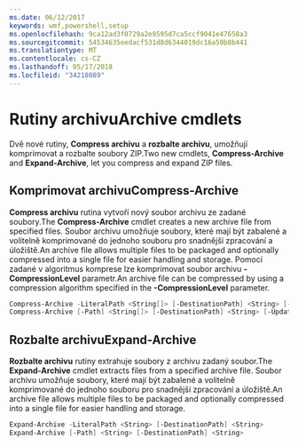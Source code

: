 ```yaml
---
ms.date: 06/12/2017
keywords: wmf,powershell,setup
ms.openlocfilehash: 9ca12ad3f0729a2e9595d7ca5ccf9041e47658a3
ms.sourcegitcommit: 54534635eedacf531d8d6344019dc16a50b8b441
ms.translationtype: MT
ms.contentlocale: cs-CZ
ms.lasthandoff: 05/17/2018
ms.locfileid: "34218089"
---
```

# <a name="archive-cmdlets"></a><span data-ttu-id="ccb1e-102">Rutiny archivu</span><span class="sxs-lookup"><span data-stu-id="ccb1e-102">Archive cmdlets</span></span>

<span data-ttu-id="ccb1e-103">Dvě nové rutiny, **Compress archivu** a **rozbalte archivu**, umožňují komprimovat a rozbalte soubory ZIP.</span><span class="sxs-lookup"><span data-stu-id="ccb1e-103">Two new cmdlets, **Compress-Archive** and **Expand-Archive**, let you compress and expand ZIP files.</span></span>

## <a name="compress-archive"></a><span data-ttu-id="ccb1e-104">Komprimovat archivu</span><span class="sxs-lookup"><span data-stu-id="ccb1e-104">Compress-Archive</span></span>
<span data-ttu-id="ccb1e-105">**Compress archivu** rutina vytvoří nový soubor archivu ze zadané soubory.</span><span class="sxs-lookup"><span data-stu-id="ccb1e-105">The **Compress-Archive** cmdlet creates a new archive file from specified files.</span></span> <span data-ttu-id="ccb1e-106">Soubor archivu umožňuje soubory, které mají být zabalené a volitelně komprimované do jednoho souboru pro snadnější zpracování a úložiště.</span><span class="sxs-lookup"><span data-stu-id="ccb1e-106">An archive file allows multiple files to be packaged and optionally compressed into a single file for easier handling and storage.</span></span> <span data-ttu-id="ccb1e-107">Pomocí zadané v algoritmus komprese lze komprimovat soubor archivu **- CompressionLevel** parametr.</span><span class="sxs-lookup"><span data-stu-id="ccb1e-107">An archive file can be compressed by using a compression algorithm specified in the **-CompressionLevel** parameter.</span></span>
```powershell
Compress-Archive -LiteralPath <String[]> [-DestinationPath] <String> [-Update] [-CompressionLevel <Microsoft.PowerShell.Commands.CompressionLevel>]
Compress-Archive [-Path] <String[]> [-DestinationPath] <String> [-Update] [-CompressionLevel <Microsoft.PowerShell.Commands.CompressionLevel>]
```

## <a name="expand-archive"></a><span data-ttu-id="ccb1e-108">Rozbalte archivu</span><span class="sxs-lookup"><span data-stu-id="ccb1e-108">Expand-Archive</span></span>
<span data-ttu-id="ccb1e-109">**Rozbalte archivu** rutiny extrahuje soubory z archivu zadaný soubor.</span><span class="sxs-lookup"><span data-stu-id="ccb1e-109">The **Expand-Archive** cmdlet extracts files from a specified archive file.</span></span> <span data-ttu-id="ccb1e-110">Soubor archivu umožňuje soubory, které mají být zabalené a volitelně komprimované do jednoho souboru pro snadnější zpracování a úložiště.</span><span class="sxs-lookup"><span data-stu-id="ccb1e-110">An archive file allows multiple files to be packaged and optionally compressed into a single file for easier handling and storage.</span></span>
```powershell
Expand-Archive -LiteralPath <String> [-DestinationPath] <String>
Expand-Archive [-Path] <String> [-DestinationPath] <String>
```
